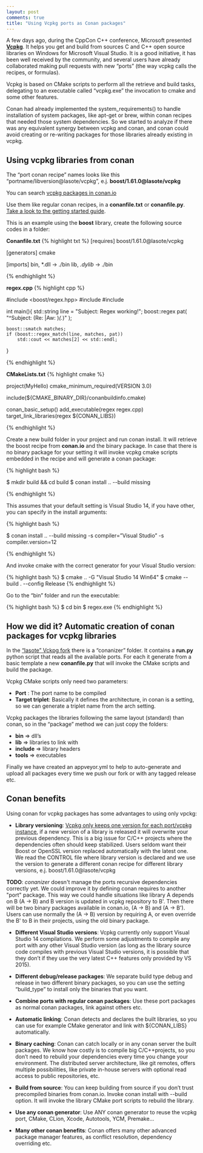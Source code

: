 ```yaml
---
layout: post
comments: true
title: "Using Vcpkg ports as Conan packages"
---
```


A few days ago, during the CppCon C++ conference, Microsoft presented [**Vcpkg**](https://github.com/Microsoft/vcpkg). It helps you get and build from sources C and C++  open source libraries on Windows for Microsoft Visual Studio. It is a good initiative, it has been well received by the community, and several users have already collaborated making pull requests with new “ports” (the way vcpkg calls the recipes, or formulas).

Vcpkg is based on CMake scripts to perform all the retrieve and build tasks, delegating to an executable called “vcpkg.exe” the invocation to cmake and some other features.

Conan had already implemented the system_requirements() to handle installation of system packages, like apt-get or brew, within conan recipes that needed those system dependencies. So we started to analyze if there was any equivalent synergy between vcpkg and conan, and conan could avoid creating or re-writing packages for those libraries already existing in vcpkg.


Using vcpkg libraries from conan
------------------------------------

The “port conan recipe” names looks like this “portname/libversion@lasote/vcpkg”, e.j. **boost/1.61.0@lasote/vcpkg**

You can search [vcpkg packages in conan.io](https://www.conan.io/search?q=vcpkg)

Use them like regular conan recipes, in a **conanfile.txt** or **conanfile.py**. [Take a look to the getting started guide](http://docs.conan.io/en/latest/getting_started.html).

This is an example using the **boost** library, create the following source codes in a folder:

**Conanfile.txt**
{% highlight txt %}
[requires]
boost/1.61.0@lasote/vcpkg

[generators]
cmake

[imports]
bin, *.dll -> ./bin
lib, *.dylib* -> ./bin

{% endhighlight %}


**regex.cpp**
{% highlight cpp %}

#include <boost/regex.hpp>
#include <iostream>
#include <string>

int main(){
    std::string line = "Subject: Regex working!";
    boost::regex pat( "^Subject: (Re: |Aw: )*(.*)" );

    boost::smatch matches;
    if (boost::regex_match(line, matches, pat))
        std::cout << matches[2] << std::endl;
}

{% endhighlight %}


**CMakeLists.txt**
{% highlight cmake %}

project(MyHello)
cmake_minimum_required(VERSION 3.0)

include(${CMAKE_BINARY_DIR}/conanbuildinfo.cmake)

conan_basic_setup()
add_executable(regex regex.cpp)
target_link_libraries(regex ${CONAN_LIBS})

{% endhighlight %}

Create a new build folder in your project and run conan install. It will retrieve the boost recipe from **conan.io** and the binary package. In case that there is no binary package for your setting it will invoke vcpkg cmake scripts embedded in the recipe and will generate a conan package:


{% highlight bash %}

$ mkdir build && cd build
$ conan install .. --build missing

{% endhighlight %}

This assumes that your default setting is Visual Studio 14, if you have other, you can specify in the install arguments:

{% highlight bash %}

$ conan install .. --build missing -s compiler=”Visual Studio” -s compiler.version=12

{% endhighlight %}


And invoke cmake with the correct generator for your Visual Studio version:

{% highlight bash %}
$ cmake ..  -G "Visual Studio 14 Win64"
$ cmake --build . --config Release
{% endhighlight %}

Go to the “bin” folder and run the executable:

{% highlight bash %}
$ cd bin
$ regex.exe
{% endhighlight %}


How we did it? Automatic creation of conan packages for vcpkg libraries
-----------------------------------------------------------------------

In the [“lasote” Vckpg fork](https://github.com/lasote/vcpkg) there is a “conanizer” folder.
It contains a **run.py** python script that reads all the available ports. For each it generate from a basic template a new **conanfile.py** that will invoke the CMake scripts and build the package.

Vcpkg CMake scripts only need two parameters:

- **Port** : The port name to be compiled
- **Target triplet**: Basically it defines the architecture, in conan is a setting, so we can generate a triplet name from the arch setting.

Vcpkg packages the libraries following the same layout (standard) than conan, so in the “package” method we can just copy the folders:

- **bin** => dll’s
- **lib** => libraries to link with
- **include** => library headers
- **tools** => executables

Finally we have created an appveyor.yml to help to auto-generate and upload all packages every time we push our fork or with any tagged release etc.


Conan benefits
--------------

Using conan for vcpkg packages has some advantages to using only vpckg:

- **Library versioning**: [Vcpkg only keeps one version for each port/vcpkg instance](https://github.com/Microsoft/vcpkg/blob/master/docs/FAQ.md#how-do-i-use-different-versions-of-a-library-on-one-machine), if a new version of a library is released it will overwrite your previous dependency. This is a big issue for C/C++ projects where the dependencies often should keep stabilized. Users seldom want their Boost or OpenSSL version replaced automatically with the latest one. We read the CONTROL file where library version is declared and we use the version to generate a different conan recipe for different library versions, e.j. boost/1.61.0@lasote/vcpkg

**TODO**: *conanizer* doesn't manage the ports recursive dependencies correctly yet. We could improve it by defining conan requires to another "port" package. This way we could handle situations like library A depends on B (A -> B) and B version is updated in vcpkg repository to B'. Then there will be two binary packages available in conan.io, (A -> B) and (A -> B'). Users can use normally the (A -> B) version by requiring A, or even override the B' to B in their projects, using the old binary package.


- **Different Visual Studio versions**: Vcpkg currently only support Visual Studio 14 compilations. We perform some adjustments to compile any port with any other Visual Studio version (as long as the library source code compiles with previous Visual Studio versions, it is possible that they don’t if they use the very latest C++ features only provided by VS 2015). 

- **Different debug/release packages**: We separate build type debug and release in two different binary packages, so you can use the setting “build_type” to install only the binaries that you want.

- **Combine ports with regular conan packages**: Use these port packages as normal conan packages, link against others etc.
- **Automatic linking**: Conan detects and declares the built libraries, so you can use for example CMake generator and link with ${CONAN_LIBS} automatically.
- **Binary caching**: Conan can catch locally or in any conan server the built packages. We know how costly is to compile big C/C++projects, so you don’t need to rebuild your dependencies every time you change your environment. The distributed server architecture, like git remotes, offers multiple possibilities, like private in-house servers with optional read access to public repositories, etc.
- **Build from source**: You can keep building from source if you don’t trust precompiled binaries from conan.io. Invoke conan install with --build option. It will invoke the library CMake port scripts to rebuild the library.
- **Use any conan generator**: Use ANY conan generator to reuse the vcpkg port, CMake, CLion, Xcode, Autotools, YCM, Premake...
- **Many other conan benefits**: Conan offers many other advanced package manager features, as conflict resolution, dependency overriding etc.



